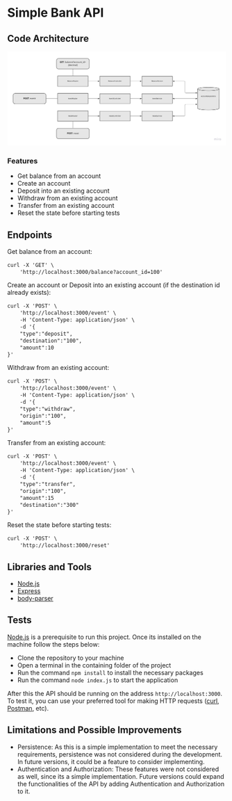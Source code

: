 # Simple Bank API

## Code Architecture

<p align="center">
    <img src="README_assets/app-architecture.jpg" alt="Code Architecture" />
</p>

### Features

- Get balance from an account
- Create an account
- Deposit into an existing account
- Withdraw from an existing account
- Transfer from an existing account
- Reset the state before starting tests

## Endpoints

Get balance from an account:
<pre><code>curl -X 'GET' \
    'http://localhost:3000/balance?account_id=100'
</code></pre>

Create an account or Deposit into an existing account (if the destination id already exists):
<pre><code>curl -X 'POST' \
    'http://localhost:3000/event' \
    -H 'Content-Type: application/json' \
    -d '{
    "type":"deposit",
    "destination":"100",
    "amount":10
}'
</code></pre>

Withdraw from an existing account:
<pre><code>curl -X 'POST' \
    'http://localhost:3000/event' \
    -H 'Content-Type: application/json' \
    -d '{
    "type":"withdraw",
    "origin":"100",
    "amount":5
}'
</code></pre>

Transfer from an existing account:
<pre><code>curl -X 'POST' \
    'http://localhost:3000/event' \
    -H 'Content-Type: application/json' \
    -d '{
    "type":"transfer",
    "origin":"100",
    "amount":15
    "destination":"300"
}'
</code></pre>

Reset the state before starting tests: 
<pre><code>curl -X 'POST' \
    'http://localhost:3000/reset'
</code></pre>

## Libraries and Tools

- [Node.js](https://nodejs.org/en/)
- [Express](https://expressjs.com/)
- [body-parser](https://www.npmjs.com/package/body-parser)

## Tests

[Node.js](https://nodejs.org/en/) is a prerequisite to run this project. Once its installed on the machine follow the steps below:

- Clone the repository to your machine
- Open a terminal in the containing folder of the project
- Run the command `npm install` to install the necessary packages
- Run the command `node index.js` to start the application

After this the API should be running on the address `http://localhost:3000`. To test it, you can use your preferred tool for making HTTP requests ([curl](https://curl.se/), [Postman](https://www.postman.com/), etc).

## Limitations and Possible Improvements

- Persistence: As this is a simple implementation to meet the necessary requirements, persistence was not considered during the development. In future versions, it could be a feature to consider implementing.
- Authentication and Authorization: These features were not considered as well, since its a simple implementation. Future versions could expand the functionalities of the API by adding Authentication and Authorization to it.